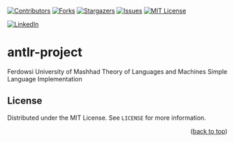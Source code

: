 <a name="readme-top"></a>


[![Contributors][contributors-shield]][contributors-url]
[![Forks][forks-shield]][forks-url]
[![Stargazers][stars-shield]][stars-url]
[![Issues][issues-shield]][issues-url]
[![MIT License][license-shield]][license-url]



[![LinkedIn][linkedin-shield]][javid-linkedin-url]

# antlr-project

Ferdowsi University of Mashhad Theory of Languages and Machines Simple Language Implementation


<!-- LICENSE -->
## License

Distributed under the MIT License. See `LICENSE` for more information.

<p align="right">(<a href="#readme-top">back to top</a>)</p>




<!-- MARKDOWN LINKS & IMAGES -->
<!-- https://www.markdownguide.org/basic-syntax/#reference-style-links -->
<!-- https://ileriayo.github.io/markdown-badges/ -->

<!-- Contributors -->
[contributors-shield]: https://img.shields.io/github/contributors/javidchaji/FUM-Theory-of-Languages-and-Machines-Simple-Language-Implementation.svg?style=for-the-badge

[contributors-url]: https://github.com/javidchaji/FUM-Theory-of-Languages-and-Machines-Simple-Language-Implementation/graphs/contributors

<!-- Forks -->
[forks-shield]: https://img.shields.io/github/forks/javidchaji/FUM-Theory-of-Languages-and-Machines-Simple-Language-Implementation.svg?style=for-the-badge

[forks-url]: https://github.com/javidchaji/FUM-Theory-of-Languages-and-Machines-Simple-Language-Implementation/network/members


<!-- Stars -->
[stars-shield]: https://img.shields.io/github/stars/javidchaji/FUM-Theory-of-Languages-and-Machines-Simple-Language-Implementation.svg?style=for-the-badge

[stars-url]: https://github.com/javidchaji/FUM-Theory-of-Languages-and-Machines-Simple-Language-Implementation/stargazers


<!-- Issues -->
[issues-shield]: https://img.shields.io/github/issues/javidchaji/FUM-Theory-of-Languages-and-Machines-Simple-Language-Implementation.svg?style=for-the-badge

[issues-url]: https://github.com/javidchaji/FUM-Theory-of-Languages-and-Machines-Simple-Language-Implementation/issues


<!-- License -->
[license-shield]: https://img.shields.io/github/license/javidchaji/FUM-Theory-of-Languages-and-Machines-Simple-Language-Implementation.svg?style=for-the-badge

[license-url]: https://github.com/javidchaji/FUM-Theory-of-Languages-and-Machines-Simple-Language-Implementation/blob/master/LICENSE


<!-- Linkedin -->
[linkedin-shield]: https://img.shields.io/badge/linkedin-%230077B5.svg?style=for-the-badge&logo=linkedin&logoColor=white

[javid-linkedin-url]: https://linkedin.com/in/javidchaji
